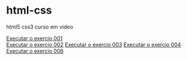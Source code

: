 # html-css
 html5 css3 curso em video

 <a href="https://adalberto-martins.github.io/html-css/exercicios/ex001/index.html">Executar o exercio 001</a><br>
 <a href="https://adalberto-martins.github.io/html-css/exercicios/ex002/index.html">Executar o exercio 002</a>
 <a href="https://adalberto-martins.github.io/html-css/exercicios/ex003/index.html">Executar o exercio 003</a>
 <a href="https://adalberto-martins.github.io/html-css/exercicios/ex004/index.html">Executar o exercio 004</a>
 <a href="https://adalberto-martins.github.io/html-css/exercicios/ex006/index.html">Executar o exercio 006</a>
